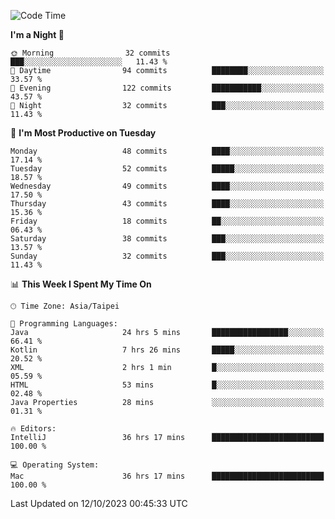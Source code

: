 <!--START_SECTION:waka-->
![Code Time](http://img.shields.io/badge/Code%20Time-501%20hrs%2017%20mins-blue)

**I'm a Night 🦉** 

```text
🌞 Morning                32 commits          ███░░░░░░░░░░░░░░░░░░░░░░   11.43 % 
🌆 Daytime                94 commits          ████████░░░░░░░░░░░░░░░░░   33.57 % 
🌃 Evening                122 commits         ███████████░░░░░░░░░░░░░░   43.57 % 
🌙 Night                  32 commits          ███░░░░░░░░░░░░░░░░░░░░░░   11.43 % 
```
📅 **I'm Most Productive on Tuesday** 

```text
Monday                   48 commits          ████░░░░░░░░░░░░░░░░░░░░░   17.14 % 
Tuesday                  52 commits          █████░░░░░░░░░░░░░░░░░░░░   18.57 % 
Wednesday                49 commits          ████░░░░░░░░░░░░░░░░░░░░░   17.50 % 
Thursday                 43 commits          ████░░░░░░░░░░░░░░░░░░░░░   15.36 % 
Friday                   18 commits          ██░░░░░░░░░░░░░░░░░░░░░░░   06.43 % 
Saturday                 38 commits          ███░░░░░░░░░░░░░░░░░░░░░░   13.57 % 
Sunday                   32 commits          ███░░░░░░░░░░░░░░░░░░░░░░   11.43 % 
```


📊 **This Week I Spent My Time On** 

```text
🕑︎ Time Zone: Asia/Taipei

💬 Programming Languages: 
Java                     24 hrs 5 mins       █████████████████░░░░░░░░   66.41 % 
Kotlin                   7 hrs 26 mins       █████░░░░░░░░░░░░░░░░░░░░   20.52 % 
XML                      2 hrs 1 min         █░░░░░░░░░░░░░░░░░░░░░░░░   05.59 % 
HTML                     53 mins             █░░░░░░░░░░░░░░░░░░░░░░░░   02.48 % 
Java Properties          28 mins             ░░░░░░░░░░░░░░░░░░░░░░░░░   01.31 % 

🔥 Editors: 
IntelliJ                 36 hrs 17 mins      █████████████████████████   100.00 % 

💻 Operating System: 
Mac                      36 hrs 17 mins      █████████████████████████   100.00 % 
```


 Last Updated on 12/10/2023 00:45:33 UTC
<!--END_SECTION:waka-->
